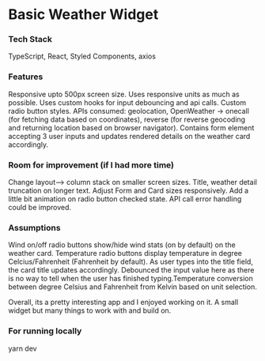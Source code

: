 # Basic Weather Widget

### Tech Stack

TypeScript, React, Styled Components, axios

### Features

Responsive upto 500px screen size. Uses responsive units as much as possible.
Uses custom hooks for input debouncing and api calls.
Custom radio button styles.
APIs consumed: geolocation, OpenWeather -> onecall (for fetching data based on coordinates), reverse (for reverse geocoding and returning location based on browser navigator).
Contains form element accepting 3 user inputs and updates rendered details on the weather card accordingly.

### Room for improvement (if I had more time)

Change layout--> column stack on smaller screen sizes.
Title, weather detail truncation on longer text.
Adjust Form and Card sizes responsively.
Add a little bit animation on radio button checked state.
API call error handling could be improved.

### Assumptions

Wind on/off radio buttons show/hide wind stats (on by default) on the weather card.
Temperature radio buttons display temperature in degree Celcius/Fahrenheit (Fahrenheit by default).
As user types into the title field, the card title updates accordingly. Debounced the input value here as there is no way to tell when the user has finished typing.Temperature conversion between degree Celsius and Fahrenheit from Kelvin based on unit selection.

Overall, its a pretty interesting app and I enjoyed working on it. A small widget but many things to work with and build on.

### For running locally

yarn dev
